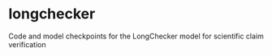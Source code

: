 # longchecker
Code and model checkpoints for the LongChecker model for scientific claim verification
